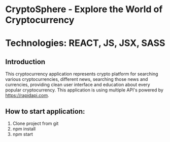 # CryptoSphere - Explore the World of Cryptocurrency

# Technologies: REACT, JS, JSX, SASS

## Introduction

This cryptocurrency application represents crypto platform for searching various cryptocurrencies, different news, searching those news and currencies, providing clean user interface and education about every popular cryptocurrency.
This application is using multiple API's powered by https://rapidapi.com.

## How to start application:

1. Clone project from git
2. npm install
3. npm start
